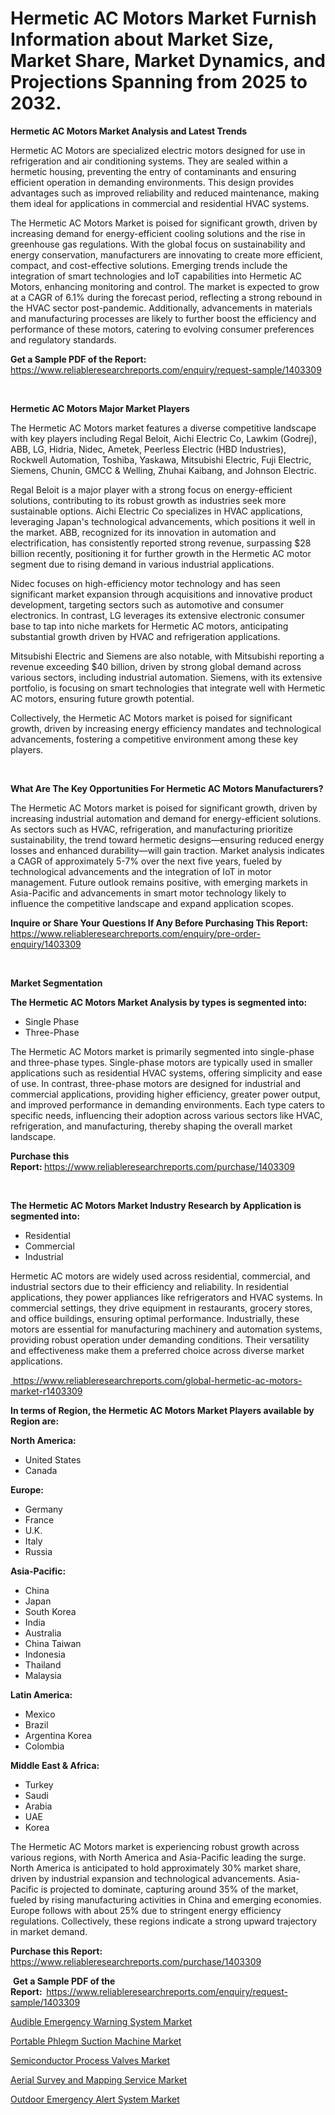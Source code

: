 <p><h1>Hermetic AC Motors Market Furnish Information about Market Size, Market Share, Market Dynamics, and Projections Spanning from 2025 to 2032.</h1></p><p><strong>Hermetic AC Motors Market Analysis and Latest Trends</strong></p>
<p><p>Hermetic AC Motors are specialized electric motors designed for use in refrigeration and air conditioning systems. They are sealed within a hermetic housing, preventing the entry of contaminants and ensuring efficient operation in demanding environments. This design provides advantages such as improved reliability and reduced maintenance, making them ideal for applications in commercial and residential HVAC systems.</p><p>The Hermetic AC Motors Market is poised for significant growth, driven by increasing demand for energy-efficient cooling solutions and the rise in greenhouse gas regulations. With the global focus on sustainability and energy conservation, manufacturers are innovating to create more efficient, compact, and cost-effective solutions. Emerging trends include the integration of smart technologies and IoT capabilities into Hermetic AC Motors, enhancing monitoring and control. The market is expected to grow at a CAGR of 6.1% during the forecast period, reflecting a strong rebound in the HVAC sector post-pandemic. Additionally, advancements in materials and manufacturing processes are likely to further boost the efficiency and performance of these motors, catering to evolving consumer preferences and regulatory standards.</p></p>
<p><strong>Get a Sample PDF of the Report:&nbsp;</strong> <a href="https://www.reliableresearchreports.com/enquiry/request-sample/1403309?utm_campaign=32&utm_medium=2&utm_source=Github&utm_content=ia&utm_term=12012025&utm_id=hermetic-ac-motors">https://www.reliableresearchreports.com/enquiry/request-sample/1403309</a></p>
<p>&nbsp;</p>
<p><strong>Hermetic AC Motors Major Market Players</strong></p>
<p><p>The Hermetic AC Motors market features a diverse competitive landscape with key players including Regal Beloit, Aichi Electric Co, Lawkim (Godrej), ABB, LG, Hidria, Nidec, Ametek, Peerless Electric (HBD Industries), Rockwell Automation, Toshiba, Yaskawa, Mitsubishi Electric, Fuji Electric, Siemens, Chunin, GMCC & Welling, Zhuhai Kaibang, and Johnson Electric. </p><p>Regal Beloit is a major player with a strong focus on energy-efficient solutions, contributing to its robust growth as industries seek more sustainable options. Aichi Electric Co specializes in HVAC applications, leveraging Japan's technological advancements, which positions it well in the market. ABB, recognized for its innovation in automation and electrification, has consistently reported strong revenue, surpassing $28 billion recently, positioning it for further growth in the Hermetic AC motor segment due to rising demand in various industrial applications.</p><p>Nidec focuses on high-efficiency motor technology and has seen significant market expansion through acquisitions and innovative product development, targeting sectors such as automotive and consumer electronics. In contrast, LG leverages its extensive electronic consumer base to tap into niche markets for Hermetic AC motors, anticipating substantial growth driven by HVAC and refrigeration applications.</p><p>Mitsubishi Electric and Siemens are also notable, with Mitsubishi reporting a revenue exceeding $40 billion, driven by strong global demand across various sectors, including industrial automation. Siemens, with its extensive portfolio, is focusing on smart technologies that integrate well with Hermetic AC motors, ensuring future growth potential.</p><p>Collectively, the Hermetic AC Motors market is poised for significant growth, driven by increasing energy efficiency mandates and technological advancements, fostering a competitive environment among these key players.</p></p>
<p>&nbsp;</p>
<p><strong>What Are The Key Opportunities For Hermetic AC Motors Manufacturers?</strong></p>
<p><p>The Hermetic AC Motors market is poised for significant growth, driven by increasing industrial automation and demand for energy-efficient solutions. As sectors such as HVAC, refrigeration, and manufacturing prioritize sustainability, the trend toward hermetic designs—ensuring reduced energy losses and enhanced durability—will gain traction. Market analysis indicates a CAGR of approximately 5-7% over the next five years, fueled by technological advancements and the integration of IoT in motor management. Future outlook remains positive, with emerging markets in Asia-Pacific and advancements in smart motor technology likely to influence the competitive landscape and expand application scopes.</p></p>
<p><strong>Inquire or Share Your Questions If Any Before Purchasing This Report:</strong> <a href="https://www.reliableresearchreports.com/enquiry/pre-order-enquiry/1403309?utm_campaign=32&utm_medium=2&utm_source=Github&utm_content=ia&utm_term=12012025&utm_id=hermetic-ac-motors">https://www.reliableresearchreports.com/enquiry/pre-order-enquiry/1403309</a></p>
<p>&nbsp;</p>
<p><strong>Market Segmentation</strong></p>
<p><strong>The Hermetic AC Motors Market Analysis by types is segmented into:</strong></p>
<p><ul><li>Single Phase</li><li>Three-Phase</li></ul></p>
<p><p>The Hermetic AC Motors market is primarily segmented into single-phase and three-phase types. Single-phase motors are typically used in smaller applications such as residential HVAC systems, offering simplicity and ease of use. In contrast, three-phase motors are designed for industrial and commercial applications, providing higher efficiency, greater power output, and improved performance in demanding environments. Each type caters to specific needs, influencing their adoption across various sectors like HVAC, refrigeration, and manufacturing, thereby shaping the overall market landscape.</p></p>
<p><strong>Purchase this Report:&nbsp;</strong><a href="https://www.reliableresearchreports.com/purchase/1403309?utm_campaign=32&utm_medium=2&utm_source=Github&utm_content=ia&utm_term=12012025&utm_id=hermetic-ac-motors">https://www.reliableresearchreports.com/purchase/1403309</a></p>
<p>&nbsp;</p>
<p><strong>The Hermetic AC Motors Market Industry Research by Application is segmented into:</strong></p>
<p><ul><li>Residential</li><li>Commercial</li><li>Industrial</li></ul></p>
<p><p>Hermetic AC motors are widely used across residential, commercial, and industrial sectors due to their efficiency and reliability. In residential applications, they power appliances like refrigerators and HVAC systems. In commercial settings, they drive equipment in restaurants, grocery stores, and office buildings, ensuring optimal performance. Industrially, these motors are essential for manufacturing machinery and automation systems, providing robust operation under demanding conditions. Their versatility and effectiveness make them a preferred choice across diverse market applications.</p></p>
<p><a href="https://www.reliableresearchreports.com/global-hermetic-ac-motors-market-r1403309?utm_campaign=32&utm_medium=2&utm_source=Github&utm_content=ia&utm_term=12012025&utm_id=hermetic-ac-motors">&nbsp;https://www.reliableresearchreports.com/global-hermetic-ac-motors-market-r1403309</a></p>
<p><strong>In terms of Region, the Hermetic AC Motors Market Players available by Region are:</strong></p>
<p>
    <p> <strong> North America: </strong>
        <ul>
            <li>United States</li>
            <li>Canada</li>
        </ul>
        </p> 
    <p> <strong> Europe: </strong>
        <ul>
            <li>Germany</li>
            <li>France</li>
            <li>U.K.</li>
            <li>Italy</li>
            <li>Russia</li>
        </ul>
        </p> 
    <p> <strong> Asia-Pacific: </strong>
        <ul>
            <li>China</li>
            <li>Japan</li>
            <li>South Korea</li>
            <li>India</li>
            <li>Australia</li>
            <li>China Taiwan</li>
            <li>Indonesia</li>
            <li>Thailand</li>
            <li>Malaysia</li>
        </ul>
        </p> 
    <p> <strong> Latin America: </strong>
        <ul>
            <li>Mexico</li>
            <li>Brazil</li>
            <li>Argentina Korea</li>
            <li>Colombia</li>
        </ul>
        </p> 
    <p> <strong> Middle East & Africa: </strong>
        <ul>
            <li>Turkey</li>
            <li>Saudi</li>
            <li>Arabia</li>
            <li>UAE</li>
            <li>Korea</li>
        </ul>
    </p>
    </p>
<p><p>The Hermetic AC Motors market is experiencing robust growth across various regions, with North America and Asia-Pacific leading the surge. North America is anticipated to hold approximately 30% market share, driven by industrial expansion and technological advancements. Asia-Pacific is projected to dominate, capturing around 35% of the market, fueled by rising manufacturing activities in China and emerging economies. Europe follows with about 25% due to stringent energy efficiency regulations. Collectively, these regions indicate a strong upward trajectory in market demand.</p></p>
<p><strong>Purchase this Report: </strong><a href="https://www.reliableresearchreports.com/purchase/1403309?utm_campaign=32&utm_medium=2&utm_source=Github&utm_content=ia&utm_term=12012025&utm_id=hermetic-ac-motors">https://www.reliableresearchreports.com/purchase/1403309</a></p>
<p>&nbsp;<strong>Get a Sample PDF of the Report:&nbsp;&nbsp;</strong><a href="https://www.reliableresearchreports.com/enquiry/request-sample/1403309?utm_campaign=32&utm_medium=2&utm_source=Github&utm_content=ia&utm_term=12012025&utm_id=hermetic-ac-motors">https://www.reliableresearchreports.com/enquiry/request-sample/1403309</a></p>
<p><strong></strong></p>
<p><p><a href="https://github.com/MonroeBullock54/Market-Research-Report-List-1/blob/main/audible-emergency-warning-system-market.md?utm_campaign=32&utm_medium=2&utm_source=Github&utm_content=ia&utm_term=12012025&utm_id=hermetic-ac-motors">Audible Emergency Warning System Market</a></p><p><a href="https://github.com/donnettaletizia/Market-Research-Report-List-1/blob/main/portable-phlegm-suction-machine-market.md?utm_campaign=32&utm_medium=2&utm_source=Github&utm_content=ia&utm_term=12012025&utm_id=hermetic-ac-motors">Portable Phlegm Suction Machine Market</a></p><p><a href="https://github.com/alberthagorsuch/Market-Research-Report-List-1/blob/main/semiconductor-process-valves-market.md?utm_campaign=32&utm_medium=2&utm_source=Github&utm_content=ia&utm_term=12012025&utm_id=hermetic-ac-motors">Semiconductor Process Valves Market</a></p><p><a href="https://github.com/skerretflossie9297/Market-Research-Report-List-1/blob/main/aerial-survey-and-mapping-service-market.md?utm_campaign=32&utm_medium=2&utm_source=Github&utm_content=ia&utm_term=12012025&utm_id=hermetic-ac-motors">Aerial Survey and Mapping Service Market</a></p><p><a href="https://github.com/shondapmbau/Market-Research-Report-List-1/blob/main/outdoor-emergency-alert-system-market.md?utm_campaign=32&utm_medium=2&utm_source=Github&utm_content=ia&utm_term=12012025&utm_id=hermetic-ac-motors">Outdoor Emergency Alert System Market</a></p></p>